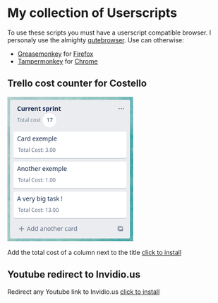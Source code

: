 # My collection of Userscripts
To use these scripts you must have a userscript compatible browser.
I personaly use the almighty [qutebrowser](https://qutebrowser.org).
Use can otherwise:
- [Greasemonkey](https://addons.mozilla.org/fr/firefox/addon/greasemonkey/) for [Firefox](https://firefox.com)
- [Tampermonkey](https://chrome.google.com/webstore/detail/tampermonkey/dhdgffkkebhmkfjojejmpbldmpobfkfo) for [Chrome](https://www.google.fr/chrome)


## Trello cost counter for Costello
![Trello cost counter exemple](https://raw.githubusercontent.com/slashome/userscripts/master/screenshots/trello-cost-counter.png "Trello cost counter exemple")

Add the total cost of a column next to the title
[click to install](https://raw.githubusercontent.com/slashome/userscripts/master/trello-cost-counter.user.js)

## Youtube redirect to Invidio.us
Redirect any Youtube link to Invidio.us
[click to install](https://raw.githubusercontent.com/slashome/userscripts/master/youtube-redirect.js)
